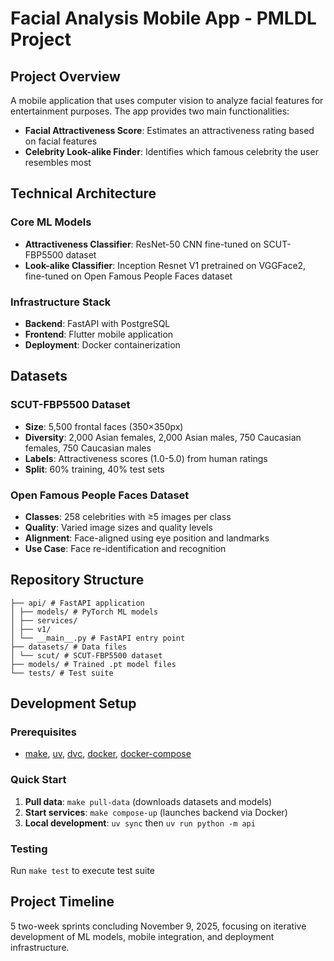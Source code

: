 # Facial Analysis Mobile App - PMLDL Project

## Project Overview

A mobile application that uses computer vision to analyze facial features for entertainment purposes. The app provides two main functionalities:
- **Facial Attractiveness Score**: Estimates an attractiveness rating based on facial features
- **Celebrity Look-alike Finder**: Identifies which famous celebrity the user resembles most

## Technical Architecture

### Core ML Models
- **Attractiveness Classifier**: ResNet-50 CNN fine-tuned on SCUT-FBP5500 dataset
- **Look-alike Classifier**: Inception Resnet V1 pretrained on VGGFace2, fine-tuned on Open Famous People Faces dataset

### Infrastructure Stack
- **Backend**: FastAPI with PostgreSQL
- **Frontend**: Flutter mobile application
- **Deployment**: Docker containerization

## Datasets

### SCUT-FBP5500 Dataset
- **Size**: 5,500 frontal faces (350×350px)
- **Diversity**: 2,000 Asian females, 2,000 Asian males, 750 Caucasian females, 750 Caucasian males
- **Labels**: Attractiveness scores (1.0-5.0) from human ratings
- **Split**: 60% training, 40% test sets

### Open Famous People Faces Dataset
- **Classes**: 258 celebrities with ≥5 images per class
- **Quality**: Varied image sizes and quality levels
- **Alignment**: Face-aligned using eye position and landmarks
- **Use Case**: Face re-identification and recognition

## Repository Structure

```
├── api/ # FastAPI application
│ ├── models/ # PyTorch ML models
│ ├── services/
│ ├── v1/
│ └── __main__.py # FastAPI entry point
├── datasets/ # Data files
│ └── scut/ # SCUT-FBP5500 dataset
├── models/ # Trained .pt model files
└── tests/ # Test suite
```
## Development Setup

### Prerequisites
- [make](https://www.gnu.org/software/make/), [uv](https://www.uvproject.xyz/), [dvc](https://dvc.org/), [docker](https://docs.docker.com/get-docker/), [docker-compose](https://docs.docker.com/compose/install/)

### Quick Start
1. **Pull data**: `make pull-data` (downloads datasets and models)
2. **Start services**: `make compose-up` (launches backend via Docker)
3. **Local development**: `uv sync` then `uv run python -m api`

### Testing
Run `make test` to execute test suite

## Project Timeline
5 two-week sprints concluding November 9, 2025, focusing on iterative development of ML models, mobile integration, and deployment infrastructure.